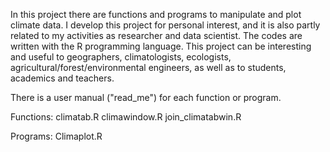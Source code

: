 In this project there are functions and programs to manipulate and plot climate data. I develop this project for personal interest, and it is also partly related to my activities as researcher and data scientist. The codes are written with the R programming language. This project can be interesting and useful to geographers, climatologists, ecologists, agricultural/forest/environmental engineers, as well as to students, academics and teachers.

There is a user manual ("read_me") for each function or program.

Functions:
climatab.R
climawindow.R
join_climatabwin.R

Programs:
Climaplot.R
